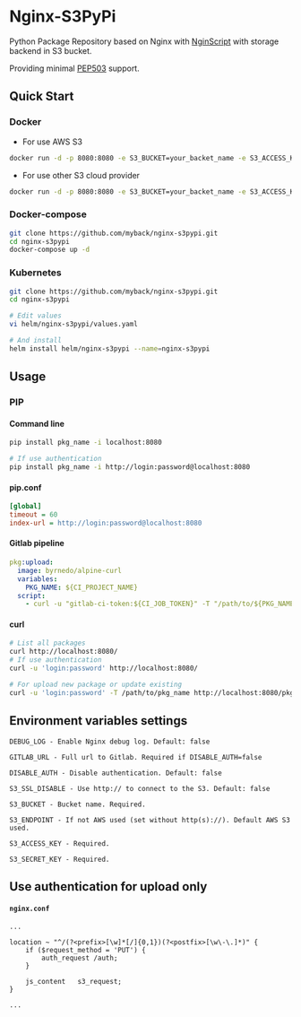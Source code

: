 # Nginx-S3PyPi
Python Package Repository based on Nginx with [NginScript](https://github.com/nginx/njs) with storage backend in S3 bucket.

Providing minimal [PEP503](https://www.python.org/dev/peps/pep-0503/) support.
## Quick Start
### Docker
- For use AWS S3
```sh
docker run -d -p 8080:8080 -e S3_BUCKET=your_backet_name -e S3_ACCESS_KEY=your_aws_access_key -e S3_SECRET_KEY=your_aws_secret_key -e DISABLE_AUTH=true mybackspace/nginx-s3pypi
```
- For use other S3 cloud provider
```sh
docker run -d -p 8080:8080 -e S3_BUCKET=your_backet_name -e S3_ACCESS_KEY=your_provider_access_key -e S3_SECRET_KEY=your_provider_secret_key -e S3_ENDPOINT=s3.example.com -e DISABLE_AUTH=true mybackspace/nginx-s3pypi
```
### Docker-compose
```sh
git clone https://github.com/myback/nginx-s3pypi.git
cd nginx-s3pypi
docker-compose up -d
```
### Kubernetes
```sh
git clone https://github.com/myback/nginx-s3pypi.git
cd nginx-s3pypi

# Edit values
vi helm/nginx-s3pypi/values.yaml

# And install
helm install helm/nginx-s3pypi --name=nginx-s3pypi
```
## Usage
### PIP
#### Command line
```sh
pip install pkg_name -i localhost:8080

# If use authentication
pip install pkg_name -i http://login:password@localhost:8080
```
#### pip.conf
```ini
[global]
timeout = 60
index-url = http://login:password@localhost:8080
```
#### Gitlab pipeline
```yaml
pkg:upload:
  image: byrnedo/alpine-curl
  variables:
    PKG_NAME: ${CI_PROJECT_NAME}
  script:
    - curl -u "gitlab-ci-token:${CI_JOB_TOKEN}" -T "/path/to/${PKG_NAME}" "https://url2pypi/${PKG_NAME}/${PKG_NAME}-${CI_COMMIT_TAG}.tgz"
```
#### curl
```sh
# List all packages
curl http://localhost:8080/
# If use authentication
curl -u 'login:password' http://localhost:8080/

# For upload new package or update existing
curl -u 'login:password' -T /path/to/pkg_name http://localhost:8080/pkg_name/pkg_name-1.0.0.tgz
```

## Environment variables settings
```
DEBUG_LOG - Enable Nginx debug log. Default: false

GITLAB_URL - Full url to Gitlab. Required if DISABLE_AUTH=false

DISABLE_AUTH - Disable authentication. Default: false

S3_SSL_DISABLE - Use http:// to connect to the S3. Default: false

S3_BUCKET - Bucket name. Required.

S3_ENDPOINT - If not AWS used (set without http(s)://). Default AWS S3 used.

S3_ACCESS_KEY - Required.

S3_SECRET_KEY - Required.
```

## Use authentication for upload only
#### **`nginx.conf`**
```
...

location ~ "^/(?<prefix>[\w]*[/]{0,1})(?<postfix>[\w\-\.]*)" {
    if ($request_method = 'PUT') {
        auth_request /auth;
    }

    js_content   s3_request;
}

...
```
